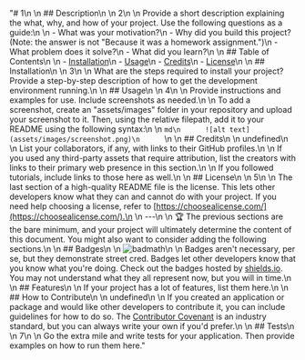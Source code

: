 "# 1\n  \n  ## Description\n  \n  2\n  \n  Provide a short description explaining the what, why, and how of your project. Use the following questions as a guide:\n  \n  - What was your motivation?\n  - Why did you build this project? (Note: the answer is not \"Because it was a homework assignment.\")\n  - What problem does it solve?\n  - What did you learn?\n  \n  ## Table of Contents\n  \n  - [Installation](#installation)\n  - [Usage](#usage)\n  - [Credits](#credits)\n  - [License](#license)\n  \n  ## Installation\n  \n  3\n  \n  What are the steps required to install your project? Provide a step-by-step description of how to get the development environment running.\n  \n  ## Usage\n  \n  4\n  \n  Provide instructions and examples for use. Include screenshots as needed.\n  \n  To add a screenshot, create an \"assets/images\" folder in your repository and upload your screenshot to it. Then, using the relative filepath, add it to your README using the following syntax:\n  \n      ```md\n      ![alt text](assets/images/screenshot.png)\n      ```\n  \n  ## Credits\n  \n  undefined\n  \n  List your collaborators, if any, with links to their GitHub profiles.\n  \n  If you used any third-party assets that require attribution, list the creators with links to their primary web presence in this section.\n  \n  If you followed tutorials, include links to those here as well.\n  \n  ## License\n  \n  5\n  \n  The last section of a high-quality README file is the license. This lets other developers know what they can and cannot do with your project. If you need help choosing a license, refer to [https://choosealicense.com/](https://choosealicense.com/).\n  \n  ---\n  \n  🏆 The previous sections are the bare minimum, and your project will ultimately determine the content of this document. You might also want to consider adding the following sections.\n  \n  ## Badges\n  \n  ![badmath](https://img.shields.io/github/languages/top/lernantino/badmath)\n  \n  Badges aren't necessary, per se, but they demonstrate street cred. Badges let other developers know that you know what you're doing. Check out the badges hosted by [shields.io](https://shields.io/). You may not understand what they all represent now, but you will in time.\n  \n  ## Features\n  \n  If your project has a lot of features, list them here.\n  \n  ## How to Contribute\n  \n  undefined\n  \n  If you created an application or package and would like other developers to contribute it, you can include guidelines for how to do so. The [Contributor Covenant](https://www.contributor-covenant.org/) is an industry standard, but you can always write your own if you'd prefer.\n  \n  ## Tests\n  \n  7\n  \n  Go the extra mile and write tests for your application. Then provide examples on how to run them here."